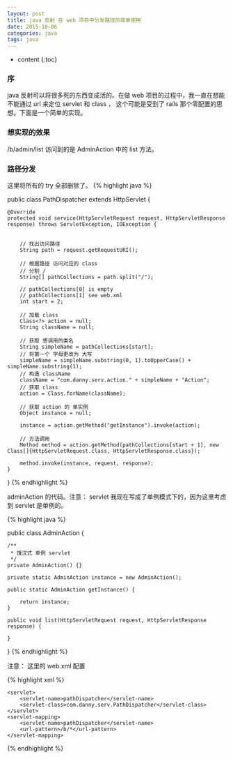 ```yaml
---
layout: post
title: java 反射 在 web 项目中分发路径的简单使用
date: 2015-10-06
categories: java
tags: java
---
```


* content
{:toc}

### 序
java 反射可以将很多死的东西变成活的。在做 web 项目的过程中，我一直在想能不能通过 url 来定位 servlet 和 class ，
这个可能是受到了 rails 那个零配置的思想。下面是一个简单的实现。

### 想实现的效果
/b/admin/list 访问到的是 AdminAction 中的 list 方法。

### 路径分发
这里将所有的 try 全部删除了。
{% highlight java %}

public class PathDispatcher extends HttpServlet {

    @Override
    protected void service(HttpServletRequest request, HttpServletResponse response) throws ServletException, IOException {
    
        
        // 找出访问路径
        String path = request.getRequestURI();

        // 根据路径 访问对应的 class
        // 分割 /
        String[] pathCollections = path.split("/");

        // pathCollections[0] is empty
        // pathCollections[1] see web.xml
        int start = 2;

        // 加载 class
        Class<?> action = null;
        String className = null;
        
        // 获取 想调用的类名
        String simpleName = pathCollections[start];
        // 将第一个 字母更改为 大写
        simpleName = simpleName.substring(0, 1).toUpperCase() + simpleName.substring(1);
        // 构造 className
        className = "com.danny.serv.action." + simpleName + "Action";
        // 获取 class
        action = Class.forName(className);
            
        // 获取 action 的 单实例
        Object instance = null;
    
        instance = action.getMethod("getInstance").invoke(action);
        
        // 方法调用
        Method method = action.getMethod(pathCollections[start + 1], new Class[]{HttpServletRequest.class, HttpServletResponse.class});

        method.invoke(instance, request, response);
    }
}
{% endhighlight %}

adminAction 的代码。注意： servlet 我现在写成了单例模式下的，因为这里考虑到 servlet 是单例的。 

{% highlight java %}

public class AdminAction  {

    /**
     * 饿汉式 单例 servlet
     */
    private AdminAction() {}

    private static AdminAction instance = new AdminAction();

    public static AdminAction getInstance() {

        return instance;
    }

    public void list(HttpServletRequest request, HttpServletResponse response) {

    }
}
{% endhighlight %}

注意： 这里的 web.xml 配置

{% highlight xml %}

    <servlet>
        <servlet-name>pathDispatcher</servlet-name>
        <servlet-class>com.danny.serv.PathDispatcher</servlet-class>
    </servlet>
    <servlet-mapping>
        <servlet-name>pathDispatcher</servlet-name>
        <url-pattern>/b/*</url-pattern>
    </servlet-mapping>
{% endhighlight %}